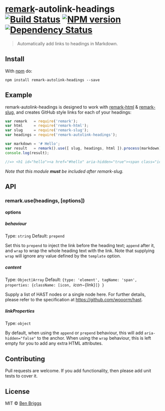 # [remark]-autolink-headings [![Build Status](https://travis-ci.org/ben-eb/remark-autolink-headings.svg?branch=master)][ci] [![NPM version](https://badge.fury.io/js/remark-autolink-headings.svg)][npm] [![Dependency Status](https://gemnasium.com/ben-eb/remark-autolink-headings.svg)][deps]

> Automatically add links to headings in Markdown.


## Install

With [npm](https://npmjs.org/package/remark-autolink-headings) do:

```
npm install remark-autolink-headings --save
```


## Example

remark-autolink-headings is designed to work with
[remark-html][html] & [remark-slug][slug], and creates GitHub style links for
each of your headings:

```js
var remark   = require('remark');
var html     = require('remark-html');
var slug     = require('remark-slug');
var headings = require('remark-autolink-headings');

var markdown = '# Hello';
var result   = remark().use([ slug, headings, html ]).process(markdown);
console.log(result);

//=> <h1 id="hello"><a href="#hello" aria-hidden="true"><span class="icon icon-link"></span></a>Hello</h1>
```

*Note that this module* ***must*** *be included after remark-slug.*


## API

### remark.use(headings, [options])

#### options

##### behaviour

Type: `string`
Default: `prepend`

Set this to `prepend` to inject the link before the heading text; `append` after
it, and `wrap` to wrap the whole heading text with the link. Note that supplying
`wrap` will ignore any value defined by the `template` option.

##### content

Type: `Object|Array`
Default: `{type: 'element', tagName: 'span', properties: {className: [icon, `${icon}-${link}`]} }`

Supply a list of HAST nodes or a single node here. For further details, please
refer to the specification at https://github.com/wooorm/hast.

##### linkProperties

Type: `object`

By default, when using the `append` or `prepend` behaviour, this will add
`aria-hidden="false"` to the anchor. When using the `wrap` behaviour, this is
left empty for you to add any extra HTML attributes.


## Contributing

Pull requests are welcome. If you add functionality, then please add unit tests
to cover it.


## License

MIT © [Ben Briggs](http://beneb.info)


[ci]:      https://travis-ci.org/ben-eb/remark-autolink-headings
[deps]:    https://gemnasium.com/ben-eb/remark-autolink-headings
[npm]:     http://badge.fury.io/js/remark-autolink-headings
[html]:    https://github.com/wooorm/remark-html
[remark]:  https://github.com/wooorm/remark
[slug]:    https://github.com/wooorm/remark-slug
